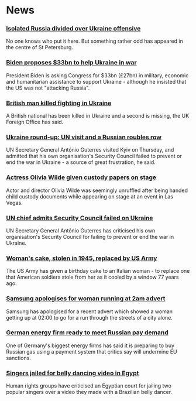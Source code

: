 # News
### [Isolated Russia divided over Ukraine offensive](https://www.bbc.com/news/world-europe-61262292)
No one knows who put it here. But something rather odd has appeared in the centre of St Petersburg. 
### [Biden proposes $33bn to help Ukraine in war](https://www.bbc.com/news/world-us-canada-61260511)
President Biden is asking Congress for $33bn (£27bn) in military, economic and humanitarian assistance to support Ukraine - although he insisted that the US was not "attacking Russia". 
### [British man killed fighting in Ukraine](https://www.bbc.com/news/uk-61260402)
A British national has been killed in Ukraine and a second is missing, the UK Foreign Office has said.
### [Ukraine round-up: UN visit and a Russian roubles row](https://www.bbc.com/news/world-europe-61261925)
UN Secretary General António Guterres visited Kyiv on Thursday, and admitted that his own organisation's Security Council failed to prevent or end the war in Ukraine - a source of great frustration, he said. 
### [Actress Olivia Wilde given custody papers on stage](https://www.bbc.com/news/world-us-canada-61253002)
Actor and director Olivia Wilde was seemingly unruffled after being handed child custody documents while appearing on stage at an event in Las Vegas. 
### [UN chief admits Security Council failed on Ukraine](https://www.bbc.com/news/world-europe-61265635)
UN Secretary General António Guterres has criticised his own organisation's Security Council for failing to prevent or end the war in Ukraine.
### [Woman's cake, stolen in 1945, replaced by US Army](https://www.bbc.com/news/world-us-canada-61265618)
The US Army has given a birthday cake to an Italian woman - to replace one that American soldiers stole from her as it cooled by a window 77 years ago.
### [Samsung apologises for woman running at 2am advert](https://www.bbc.com/news/newsbeat-61242917)
Samsung has apologised for a recent advert which showed a woman getting up at 02:00 to go for a run through the streets of a city alone.
### [German energy firm ready to meet Russian pay demand](https://www.bbc.com/news/business-61257846)
One of Germany's biggest energy firms has said it is preparing to buy Russian gas using a payment system that critics say will undermine EU sanctions.
### [Singers jailed for belly dancing video in Egypt](https://www.bbc.com/news/world-middle-east-61228558)
Human rights groups have criticised an Egyptian court for jailing two popular singers over a video they made with a Brazilian belly dancer. 
